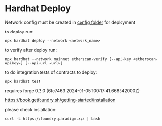 # Hardhat Deploy

Network config must be created in [config folder](./utils/config/) for deployment

to deploy run:
```shell
npx hardhat deploy --network <network_name>
```

to verify after deploy run:
```shell
npx hardhat --network mainnet etherscan-verify [--api-key <etherscan-apikey>] [--api-url <url>]
```

to do integration tests of contracts to deploy:
```shell
npx hardhat test
```


requires forge 0.2.0 (6fc7463 2024-01-05T00:17:41.668342000Z)

https://book.getfoundry.sh/getting-started/installation

please check installation:
```shell
curl -L https://foundry.paradigm.xyz | bash
```